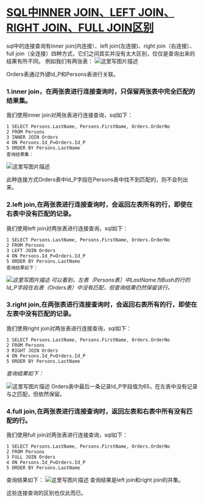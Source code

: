 # [SQL中INNER JOIN、LEFT JOIN、RIGHT JOIN、FULL JOIN区别](https://www.cnblogs.com/yanglang/p/8780722.html)

sql中的连接查询有inner join(内连接）、left join(左连接)、right join（右连接）、full join（全连接）四种方式，它们之间其实并没有太大区别，仅仅是查询出来的结果有所不同。 
例如我们有两张表： 
![这里写图片描述](https://img-blog.csdn.net/20150603222647340)

Orders表通过外键Id_P和Persons表进行关联。

### 1.inner join，在两张表进行连接查询时，只保留两张表中完全匹配的结果集。

我们使用inner join对两张表进行连接查询，sql如下：

```
1 SELECT Persons.LastName, Persons.FirstName, Orders.OrderNo
2 FROM Persons
3 INNER JOIN Orders
4 ON Persons.Id_P=Orders.Id_P
5 ORDER BY Persons.LastName
查询结果集： 
```

![这里写图片描述](https://img-blog.csdn.net/20150603222827804)

此种连接方式Orders表中Id_P字段在Persons表中找不到匹配的，则不会列出来。

### 2.left join,在两张表进行连接查询时，会返回左表所有的行，即使在右表中没有匹配的记录。

我们使用left join对两张表进行连接查询，sql如下：

```
1 SELECT Persons.LastName, Persons.FirstName, Orders.OrderNo
2 FROM Persons
3 LEFT JOIN Orders
4 ON Persons.Id_P=Orders.Id_P
5 ORDER BY Persons.LastName
查询结果如下： 
```

*![这里写图片描述](https://img-blog.csdn.net/20150603223638605) 
可以看到，左表（Persons表）中LastName为Bush的行的Id_P字段在右表（Orders表）中没有匹配，但查询结果仍然保留该行。*

### 3.right join,在两张表进行连接查询时，会返回右表所有的行，即使在左表中没有匹配的记录。

我们使用right join对两张表进行连接查询，sql如下：

```
1 SELECT Persons.LastName, Persons.FirstName, Orders.OrderNo
2 FROM Persons
3 RIGHT JOIN Orders
4 ON Persons.Id_P=Orders.Id_P
5 ORDER BY Persons.LastName
```

 *查询结果如下：*

![这里写图片描述](https://img-blog.csdn.net/20150603224352995) 
Orders表中最后一条记录Id_P字段值为65，在左表中没有记录与之匹配，但依然保留。

### 4.full join,在两张表进行连接查询时，返回左表和右表中所有没有匹配的行。

我们使用full join对两张表进行连接查询，sql如下：

```
1 SELECT Persons.LastName, Persons.FirstName, Orders.OrderNo
2 FROM Persons
3 FULL JOIN Orders
4 ON Persons.Id_P=Orders.Id_P
5 ORDER BY Persons.LastName
```

 

查询结果如下： 
![这里写图片描述](https://img-blog.csdn.net/20150603224604636) 
查询结果是left join和right join的并集。

这些连接查询的区别也仅此而已。